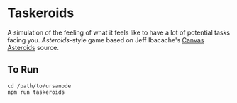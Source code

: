 # Taskeroids

A simulation of the feeling of what it feels like to have a lot of potential tasks facing you. *Asteroids*-style game based on Jeff Ibacache's [Canvas Asteroids](https://github.com/everblind/js-playground) source.

## To Run

```
cd /path/to/ursanode
npm run taskeroids
```

